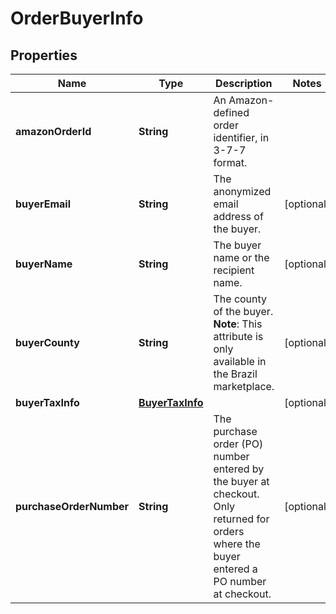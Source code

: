 # OrderBuyerInfo

## Properties
Name | Type | Description | Notes
------------ | ------------- | ------------- | -------------
**amazonOrderId** | **String** | An Amazon-defined order identifier, in 3-7-7 format. | 
**buyerEmail** | **String** | The anonymized email address of the buyer. |  [optional]
**buyerName** | **String** | The buyer name or the recipient name. |  [optional]
**buyerCounty** | **String** | The county of the buyer.  **Note**: This attribute is only available in the Brazil marketplace. |  [optional]
**buyerTaxInfo** | [**BuyerTaxInfo**](BuyerTaxInfo.md) |  |  [optional]
**purchaseOrderNumber** | **String** | The purchase order (PO) number entered by the buyer at checkout. Only returned for orders where the buyer entered a PO number at checkout. |  [optional]
